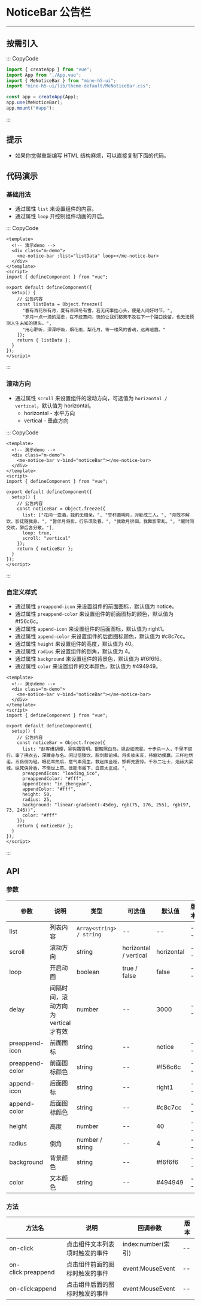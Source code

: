 # NoticeBar 公告栏

---

## 按需引入

::: CopyCode

```JavaScript
import { createApp } from "vue";
import App from "./App.vue";
import { MeNoticeBar } from "mine-h5-ui";
import "mine-h5-ui/lib/theme-default/MeNoticeBar.css";

const app = createApp(App);
app.use(MeNoticeBar);
app.mount("#app");
```

:::

## 提示

- 如果你觉得重新编写 HTML 结构麻烦，可以直接复制下面的代码。

## 代码演示

### 基础用法

- 通过属性 `list` 来设置组件的内容。
- 通过属性 `loop` 开控制组件动画的开启。

::: CopyCode

```Vue
<template>
  <!-- 演示demo -->
  <div class="m-demo">
    <me-notice-bar :list="listData" loop></me-notice-bar>
  </div>
</template>
<script>
import { defineComponent } from "vue";

export default defineComponent({
  setup() {
    // 公告内容
    const listData = Object.freeze([
      "春有百花秋有月，夏有凉风冬有雪。若无闲事挂心头，便是人间好时节。",
      "岁月一点一滴的溜走，在不经意间，快的让我们都来不及在下一个路口挽留。也无法预测人生未知的镜头。",
      "用心聆听，深深呼吸，烟花雨，梨花月，寄一缕风的香魂，远离喧嚣。"
    ]);
    return { listData };
  }
});
</script>
```

:::

### 滚动方向

- 通过属性 `scroll` 来设置组件的滚动方向，可选值为 `horizontal / vertical`，默认值为 horizontal。
  - horizontal - 水平方向
  - vertical - 垂直方向

::: CopyCode

```Vue
<template>
  <!-- 演示demo -->
  <div class="m-demo">
    <me-notice-bar v-bind="noticeBar"></me-notice-bar>
  </div>
</template>
<script>
import { defineComponent } from "vue";

export default defineComponent({
  setup() {
    // 公告内容
    const noticeBar = Object.freeze({
      list: ["花间一壶酒，独酌无相亲。", "举杯邀明月，对影成三人。", "月既不解饮，影徒随我身。", "暂伴月将影，行乐须及春。", "我歌月徘徊，我舞影零乱。", "醒时同交欢，醉后各分散。"],
      loop: true,
      scroll: "vertical"
    });
    return { noticeBar };
  }
});
</script>
```

:::

### 自定义样式

- 通过属性 `preappend-icon` 来设置组件的前面图标，默认值为 notice。
- 通过属性 `preappend-color` 来设置组件的前面图标的颜色，默认值为 #f56c6c。
- 通过属性 `append-icon` 来设置组件的后面图标，默认值为 right1。
- 通过属性 `append-color` 来设置组件的后面图标颜色，默认值为 #c8c7cc。
- 通过属性 `height` 来设置组件的高度，默认值为 40。
- 通过属性 `radius` 来设置组件的倒角，默认值为 4。
- 通过属性 `background` 来设置组件的背景色，默认值为 #f6f6f6。
- 通过属性 `color` 来设置组件的文本颜色，默认值为 #494949。

```Vue
<template>
  <!-- 演示demo -->
  <div class="m-demo">
    <me-notice-bar v-bind="noticeBar"></me-notice-bar>
  </div>
</template>
<script>
import { defineComponent } from "vue";

export default defineComponent({
  setup() {
    // 公告内容
    const noticeBar = Object.freeze({
      list: "赵客缦胡缨，吴钩霜雪明。银鞍照白马，飒沓如流星。十步杀一人，千里不留行。事了拂衣去，深藏身与名。闲过信陵饮，脱剑膝前横。将炙啖朱亥，持觞劝侯嬴。三杯吐然诺，五岳倒为轻。眼花耳热后，意气素霓生。救赵挥金槌，邯郸先震惊。千秋二壮士，烜赫大梁城。纵死侠骨香，不惭世上英。谁能书阁下，白首太玄经。",
      preappendIcon: "loading_ico",
      preappendColor: "#fff",
      appendIcon: "in_zhengyan",
      appendColor: "#fff",
      height: 50,
      radius: 25,
      background: "linear-gradient(-45deg, rgb(75, 176, 255), rgb(97, 73, 246))",
      color: "#fff"
    });
    return { noticeBar };
  }
});
</script>
```

:::

## API

### 参数

| 参数            | 说明                                 | 类型                     | 可选值                | 默认值     | 版本 |
| --------------- | ------------------------------------ | ------------------------ | --------------------- | ---------- | ---- |
| list            | 列表内容                             | `Array<string> / string` | --                    | --         | --   |
| scroll          | 滚动方向                             | string                   | horizontal / vertical | horizontal | --   |
| loop            | 开启动画                             | boolean                  | true / false          | false      | --   |
| delay           | 间隔时间，滚动方向为 vertical 才有效 | number                   | --                    | 3000       | --   |
| preappend-icon  | 前面图标                             | string                   | --                    | notice     | --   |
| preappend-color | 前面图标颜色                         | string                   | --                    | #f56c6c    | --   |
| append-icon     | 后面图标                             | string                   | --                    | right1     | --   |
| append-color    | 后面图标颜色                         | string                   | --                    | #c8c7cc    | --   |
| height          | 高度                                 | number                   | --                    | 40         | --   |
| radius          | 倒角                                 | number / string          | --                    | 4          | --   |
| background      | 背景颜色                             | string                   | --                    | #f6f6f6    | --   |
| color           | 文本颜色                             | string                   | --                    | #494949    | --   |

### 方法

| 方法名             | 说明                           | 回调参数           | 版本 |
| ------------------ | ------------------------------ | ------------------ | ---- |
| on-click           | 点击组件文本列表项时触发的事件 | index:number(索引) | --   |
| on-click:preappend | 点击组件前面的图标时触发的事件 | event:MouseEvent   | --   |
| on-click:append    | 点击组件后面的图标时触发的事件 | event:MouseEvent   | --   |
